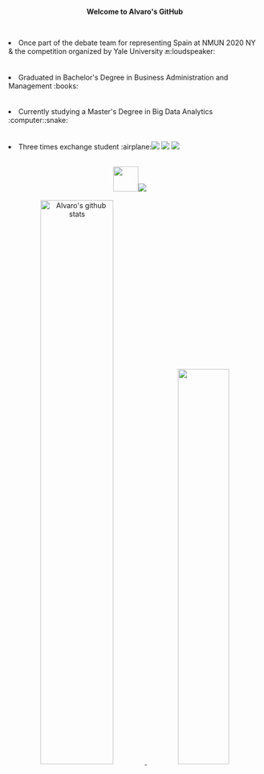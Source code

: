 <p align="center">
<strong>Welcome to Alvaro's GitHub</strong></p>

<p>
 <br>
<li>Once part of the debate team for representing Spain at NMUN 2020 NY & the competition organized by Yale University 🔚:loudspeaker:</li>
 </br>
  <br>
<li>Graduated in Bachelor's Degree in Business Administration and Management :books:</li></li></li>
 </br>
 <br>
<li>Currently studying a Master's Degree in Big Data Analytics :computer::snake:</li></li>
 </br>
 <br>
<li>Three times exchange student :airplane:<img src="https://img.icons8.com/color/28/000000/poland.png"/> <img src="https://img.icons8.com/color/28/000000/croatia.png"/> <img src="https://img.icons8.com/color/28/000000/south-korea.png"/></li>
</ul>
</br>
</p>
<p align="center">
  <a href="https://www.linkedin.com/in/chiquillo/" target="_blank"><img src="https://img.icons8.com/fluency/48/000000/linkedin.png" height="50" width="50"></a><a href="https://twitter.com/alozk__" target="_blank"><img src="https://img.icons8.com/color/53/000000/twitter--v2.png"></a>
&nbsp;&nbsp;&nbsp;&nbsp;

 <p align="center"><a href="https://github.com/alozk/github-readme-stats">
<img src="https://github-readme-stats.vercel.app/api?username=alozk&show_icons=true&theme=github_dark" alt="Alvaro's github stats" width="53.65%"/> </a>
<a href="https://github.com/alozk/github-readme-stats">
<img width="44.9%" src="https://github-readme-stats.vercel.app/api/top-langs/?username=alozk&layout=compact&theme=github_dark&hide_border=false"  /></a>
  
</p>
